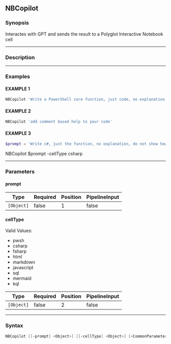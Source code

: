 NBCopilot
---------




### Synopsis
Interactes with GPT and sends the result to a Polyglot Interactive Notebook cell



---


### Description


---


### Examples
#### EXAMPLE 1
```PowerShell
NBCopilot 'Write a PowerShell core function, just code, no explanation, do not show how to use it, that will: show a date and time in timestamp form'
```

#### EXAMPLE 2
```PowerShell
NBCopilot 'add comment based help to your code'
```

#### EXAMPLE 3
```PowerShell
$prompt = 'Write c#, just the function, no explanation, do not show how to use it, that will: show a date and time in a regular timestamp form'
```
NBCopilot $prompt -cellType csharp


---


### Parameters
#### **prompt**




|Type      |Required|Position|PipelineInput|
|----------|--------|--------|-------------|
|`[Object]`|false   |1       |false        |



#### **cellType**

Valid Values:

* pwsh
* csharp
* fsharp
* html
* markdown
* javascript
* sql
* mermaid
* kql






|Type      |Required|Position|PipelineInput|
|----------|--------|--------|-------------|
|`[Object]`|false   |2       |false        |





---


### Syntax
```PowerShell
NBCopilot [[-prompt] <Object>] [[-cellType] <Object>] [<CommonParameters>]
```
